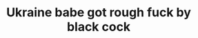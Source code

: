---
layout: post
title: Ukraine babe got rough fuck by black cock
duration: '08:13'
view: 295
rate: 2
video: 'http://fantasti.cc/embed/446885/'
category: 
 - black
 - brunette
 - gorgeous
 - rough
tags: 
 - big-black-cock
 - pinay
priority: 0.9
changefreq: daily
---